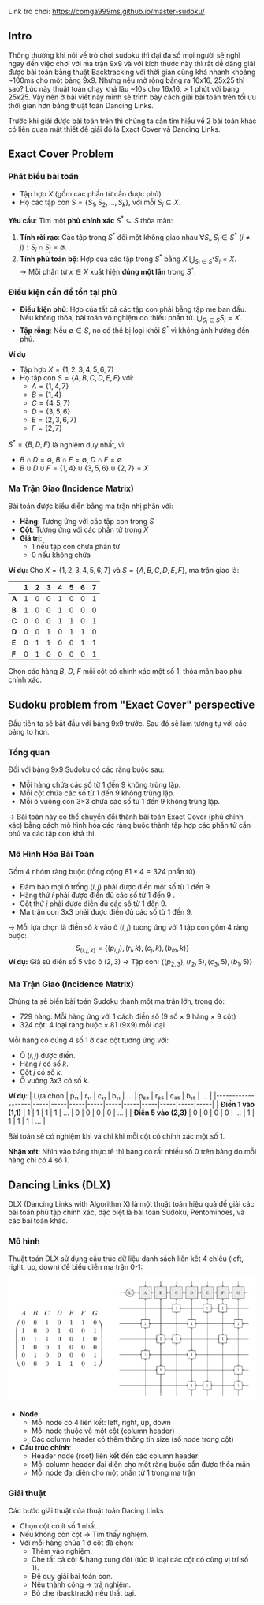 Link trò chơi: https://comga999ms.github.io/master-sudoku/

## Intro
Thông thường khi nói về trò chơi sudoku thì đại đa số mọi người sẽ nghĩ ngay đến việc chơi với ma trận 9x9 và với kích thước này thì rất dễ dàng giải được bài toán bằng thuật Backtracking với thời gian cũng khá nhanh khoảng ~100ms cho một bảng 9x9. Nhưng nếu mở rộng bảng ra 16x16, 25x25 thì sao? Lúc này thuật toán chạy khá lâu ~10s cho 16x16, > 1 phút với bảng 25x25. Vậy nên ở bài viết này mình sẽ trình bày cách giải bài toán trên tối ưu thời gian hơn bằng thuật toán Dancing Links.


Trước khi giải được bài toán trên thì chúng ta cần tìm hiểu về 2 bài toán khác có liên quan mật thiết để giải đó là Exact Cover và Dancing Links.



## Exact Cover Problem 
### **Phát biểu bài toán**
- Tập hợp $X$ (gồm các phần tử cần được phủ).
- Họ các tập con $S = \{S_1, S_2, \dots, S_k\}$, với mỗi $S_i \subseteq X$.

**Yêu cầu**: Tìm một **phủ chính xác** $S^* \subseteq S$ thỏa mãn:
1. **Tính rời rạc**:  Các tập trong $S^*$ đôi một không giao nhau
   $\forall S_i, S_j \in S^* \ (i \neq j): S_i \cap S_j = \emptyset$.  
2. **Tính phủ toàn bộ**:  Hợp của các tập trong $S^*$ bằng $X$
   $\bigcup_{S_i \in S^*} S_i = X$.  
→ Mỗi phần tử $x \in X$ xuất hiện **đúng một lần** trong $S^*$.
### **Điều kiện cần để tồn tại phủ**
- **Điều kiện phủ**:   Hợp của tất cả các tập con phải bằng tập mẹ ban đầu. Nếu không thỏa, bài toán vô nghiệm do thiếu phần tử. $\bigcup_{S_i \in S} S_i = X$.  
- **Tập rỗng**:  Nếu $\emptyset \in S$, nó có thể bị loại khỏi $S^*$ vì không ảnh hưởng đến phủ.




**Ví dụ**
- Tập hợp $X = \{1, 2, 3, 4, 5, 6, 7\}$
- Họ tập con $S = \{A, B, C, D, E, F\}$ với:
  - $A = \{1, 4, 7\}$
  - $B = \{1, 4\}$
  - $C = \{4, 5, 7\}$
  - $D = \{3, 5, 6\}$
  - $E = \{2, 3, 6, 7\}$
  - $F = \{2, 7\}$

$S^* = \{B, D, F\}$ là nghiệm duy nhất, vì:

  - $B \cap D = \emptyset$, $B \cap F = \emptyset$, $D \cap F = \emptyset$ 
  - $B \cup D \cup F = \{1,4\} \cup \{3,5,6\} \cup \{2,7\} = X$ 

### Ma Trận Giao (Incidence Matrix)
Bài toán được biểu diễn bằng ma trận nhị phân với:

- **Hàng**: Tương ứng với các tập con trong $S$
- **Cột**: Tương ứng với các phần tử trong $X$
- **Giá trị**:
  - 1 nếu tập con chứa phần tử
  - 0 nếu không chứa

**Ví dụ:** Cho $X = \{1, 2, 3, 4, 5, 6, 7\}$ và $S = \{A, B, C, D, E, F\}$, ma trận giao là:

<center>
    
|    | 1 | 2 | 3 | 4 | 5 | 6 | 7 |
|----|---|---|---|---|---|---|---|
| **A** | 1 | 0 | 0 | 1 | 0 | 0 | 1 |
| **B** | 1 | 0 | 0 | 1 | 0 | 0 | 0 |
| **C** | 0 | 0 | 0 | 1 | 1 | 0 | 1 |
| **D** | 0 | 0 | 1 | 0 | 1 | 1 | 0 |
| **E** | 0 | 1 | 1 | 0 | 0 | 1 | 1 |
| **F** | 0 | 1 | 0 | 0 | 0 | 0 | 1 |
</center>


Chọn các hàng $B$, $D$, $F$ mỗi cột có chính xác một số 1, thỏa mãn bao phủ chính xác.
## Sudoku problem from "Exact Cover" perspective
Đầu tiên ta sẽ bắt đầu với bảng 9x9 trước. Sau đó sẽ làm tương tự với các bảng to hơn.
### Tổng quan
Đối với bảng 9x9 Sudoku có các ràng buộc sau:

- Mỗi hàng chứa các số từ 1 đến 9 không trùng lặp. 
- Mỗi cột chứa các số từ 1 đến 9 không trùng lặp.
- Mỗi ô vuông con 3×3 chứa các số từ 1 đến 9 không trùng lặp.

→ Bài toán này có thể chuyển đổi thành bài toán Exact Cover (phủ chính xác) bằng cách mô hình hóa các ràng buộc thành tập hợp các phần tử cần phủ và các tập con khả thi.

### Mô Hình Hóa Bài Toán
Gồm 4 nhóm ràng buộc (tổng cộng $81 * 4 = 324$ phẩn tử)
- Đảm bảo mọi ô trống $(i, j)$ phải được điền một số từ 1 đến 9.
- Hàng thứ $i$ phải được điền đủ các số từ 1 đến 9 .
- Cột thứ $j$ phải được điền đủ các số từ 1 đến 9.
- Ma trận con 3x3 phải được điền đủ các số từ 1 đến 9.

-> Mỗi lựa chọn là điền số $k$ vào ô $(i, j)$ tương ứng với 1 tập con gồm 4 ràng buộc: 
$$
S_{(i,j,k)} = \{(p_{i,j}), (r_i, k), (c_j, k), (b_m, k)\}
$$
**Ví dụ:** Giả sử điền số $5$ vào ô $(2, 3)$ -> Tập con: $\{(p_{2,3}), (r_2, 5), (c_3, 5), (b_1, 5)\}$

### Ma Trận Giao (Incidence Matrix)
Chúng ta sẽ biến bài toán Sudoku thành một ma trận lớn, trong đó:
- 729 hàng: Mỗi hàng ứng với 1 cách điền số (9 số × 9 hàng × 9 cột)
- 324 cột: 4 loại ràng buộc × 81 (9×9) mỗi loại

Mỗi hàng có đúng 4 số 1 ở các cột tương ứng với:

- Ô $(i,j)$ được điền.
- Hàng $i$ có số $k$.
- Cột $j$ có số $k$.
- Ô vuông 3x3 có số $k$.

**Ví dụ**:
| Lựa chọn          | p₁₁ | r₁₁ | c₁₁ | b₁₁ | ... | p₂₃ | r₂₅ | c₃₅ | b₁₅ | ... |
|-------------------|-----|-----|-----|-----|-----|-----|-----|-----|-----|-----|
| **Điền 1 vào (1,1)** | 1   | 1   | 1   | 1   | ...   | 0   | 0   | 0   | 0   | ... |
| **Điền 5 vào (2,3)** | 0   | 0   | 0   | 0   | ... | 1   | 1   | 1   | 1   | ... |

Bài toán sẽ có nghiệm khi và chỉ khi mỗi cột có chính xác một số 1.

**Nhận xét**: Nhìn vào bảng thực tế thì bảng có rất nhiều số 0 trên bảng do mỗi hàng chỉ có 4 số 1. 
## Dancing Links (DLX)
DLX (Dancing Links with Algorithm X) là một thuật toán hiệu quả để giải các bài toán phủ tập chính xác, đặc biệt là bài toán Sudoku, Pentominoes, và các bài toán khác.

### Mô hình 
Thuật toán DLX sử dụng cấu trúc dữ liệu danh sách liên kết 4 chiều (left, right, up, down) để biểu diễn ma trận 0-1:

![alt text](image.png)

- **Node**: 
    - Mỗi node có 4 liên kết: left, right, up, down
    - Mỗi node thuộc về một cột (column header)
    - Các column header có thêm thông tin size (số node trong cột)
- **Cấu trúc chính**:
    - Header node (root) liên kết đến các column header
    - Mỗi column header đại diện cho một ràng buộc cần được thỏa mãn
    - Mỗi node đại diện cho một phần tử 1 trong ma trận

### Giải thuật

Các bước giải thuật của thuật toán Dacing Links
- Chọn cột có ít số 1 nhất.
- Nếu không còn cột → Tìm thấy nghiệm.
- Với mỗi hàng chứa 1 ở cột đã chọn:
    - Thêm vào nghiệm.
    - Che tất cả cột & hàng xung đột (tức là loại các cột có cùng vị trí số 1).
    - Đệ quy giải bài toán con.
    - Nếu thành công → trả nghiệm.
    - Bỏ che (backtrack) nếu thất bại.
